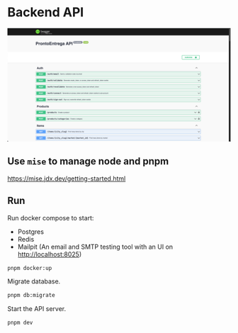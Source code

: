 # Backend API

![screenshot of Swagger UI](/docs/screenshot.png)

## Use `mise` to manage node and pnpm

<https://mise.jdx.dev/getting-started.html>

## Run

Run docker compose to start:

- Postgres
- Redis
- Mailpit (An email and SMTP testing tool with an UI on <http://localhost:8025>)

```sh
pnpm docker:up
```

Migrate database.

```sh
pnpm db:migrate
```

Start the API server.

```sh
pnpm dev
```
